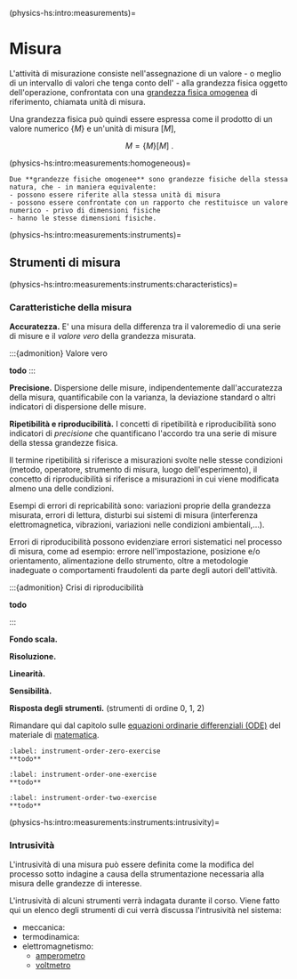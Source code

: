 (physics-hs:intro:measurements)=
# Misura

L'attività di misurazione consiste nell'assegnazione di un valore - o meglio di un intervallo di valori che tenga conto dell' - alla grandezza fisica oggetto dell'operazione, confrontata con una [grandezza fisica omogenea](physics-hs:intro:measurements:homogeneous) di riferimento, chiamata unità di misura.

Una grandezza fisica può quindi essere espressa come il prodotto di un valore numerico $\{ M \}$ e un'unità di misura $[M]$,

$$M = \{ M \} [ M ] \ .$$

(physics-hs:intro:measurements:homogeneous)=
```{prf:definition} Grandezze fisiche omogenee
Due **grandezze fisiche omogenee** sono grandezze fisiche della stessa natura, che - in maniera equivalente:
- possono essere riferite alla stessa unità di misura
- possono essere confrontate con un rapporto che restituisce un valore numerico - privo di dimensioni fisiche
- hanno le stesse dimensioni fisiche.
```

(physics-hs:intro:measurements:instruments)=
## Strumenti di misura

(physics-hs:intro:measurements:instruments:characteristics)=
### Caratteristiche della misura
**Accuratezza.** E' una misura della differenza tra il valoremedio di una serie di misure e il *valore vero* della grandezza misurata.

:::{admonition} Valore vero

**todo**
:::

**Precisione.** Dispersione delle misure, indipendentemente dall'accuratezza della misura, quantificabile con la varianza, la deviazione standard o altri indicatori di dispersione delle misure.

**Ripetibilità e riproducibilità.** I concetti di ripetibilità e riproducibilità sono indicatori di *precisione* che quantificano l'accordo tra una serie di misure della stessa grandezze fisica.

Il termine ripetibilità si riferisce a misurazioni svolte nelle stesse condizioni (metodo, operatore, strumento di misura, luogo dell'esperimento), il concetto di riproducibilità si riferisce a misurazioni in cui viene modificata almeno una delle condizioni.

Esempi di errori di repricabilità sono: variazioni proprie della grandezza misurata, errori di lettura, disturbi sui sistemi di misura (interferenza elettromagnetica, vibrazioni, variazioni nelle condizioni ambientali,...).

Errori di riproducibilità possono evidenziare errori sistematici nel processo di misura, come ad esempio: errore nell'impostazione, posizione e/o orientamento, alimentazione dello strumento, oltre a metodologie inadeguate o comportamenti fraudolenti da parte degli autori dell'attività.

:::{admonition} Crisi di riproducibilità
<!--:class: tip -->

**todo**

:::

**Fondo scala.**

**Risoluzione.**

**Linearità.**

**Sensibilità.**

**Risposta degli strumenti.** (strumenti di ordine $0$, $1$, $2$)

Rimandare qui dal capitolo sulle [equazioni ordinarie differenziali (ODE)](https://basics2022.github.io/bbooks-math-miscellanea-hs/ch/ode.html) del materiale di [matematica](https://basics2022.github.io/bbooks-math-miscellanea-hs/intro.html).

```{exercise} Strumento di ordine zero
:label: instrument-order-zero-exercise
**todo**
```
```{exercise} Strumento del primo ordine
:label: instrument-order-one-exercise
**todo**
```
```{exercise} Strumento del secondo ordine
:label: instrument-order-two-exercise
**todo**
```

(physics-hs:intro:measurements:instruments:intrusivity)=
### Intrusività
L'intrusività di una misura può essere definita come la modifica del processo sotto indagine a causa della strumentazione necessaria alla misura delle grandezze di interesse.

L'intrusività di alcuni strumenti verrà indagata durante il corso. Viene fatto qui un elenco degli strumenti di cui verrà discussa l'intrusività nel sistema:
- meccanica:
- termodinamica:
- elettromagnetismo:
  - [amperometro](physics-hs:electromagnetism:electromagnetism-steady:experience-faraday:amperometer)
  - [voltmetro](physics-hs:electromagnetism:electromagnetism-steady:experience-faraday:voltmeter)


